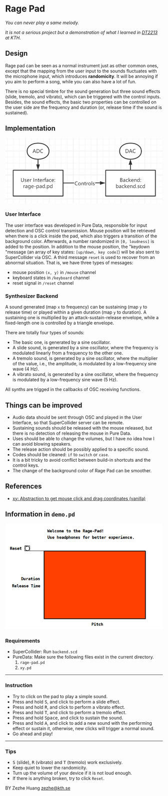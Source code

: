 # Rage Pad

*You can never play a same melody.*

*It is not a serious project but a demonstration of what I learned in [DT2213](https://www.kth.se/student/kurser/kurs/DT2213?l=en) at KTH.*

## Design

Rage pad can be seen as a normal instrument just as other common ones, except that the mapping from the user input to the sounds fluctuates with the microphone input, which introduces **randomicity**. It will be annoying if you aim to perform a song, while you can also have a lot of fun.

There is no special timbre for the sound generation but three sound effects (slide, tremolo, and vibrato), which can be triggered with the control inputs. Besides, the sound effects, the basic two properties can be controlled on the user side are the frequency and duration (or, release time if the sound is sustained).

## Implementation

![illus.png](illus.png)

### User Interface

The user interface was developed in Pure Data, responsible for input detection and OSC control transmission. Mouse position will be retrieved when there is a click inside the pad, which also triggers a transition of the background color. Afterwards, a number randomized in `[0, loudness]` is added to the position. In addition to the mouse position, the "keydown "message (an array of key states: `[up/down, key code]`) will be also sent to SuperCollider via OSC. A third message `reset` is used to recover from an abnormal situation. That is, we have three types of messages:

- mouse position `(x, y)` in `/mouse` channel
- keyboard states in `/keyboard` channel
- reset signal in `/reset` channel

### Synthesizer Backend

A sound generated (map `x` to frequency) can be sustaining (map `y` to release time) or played within a given duration (map `y` to duration). A sustaining one is multiplied by an attack-sustain-release envelope, while a fixed-length one is controlled by a triangle envelope.

There are totally four types of sounds:

- The basic one, is generated by a sine oscillator.
- A slide sound, is generated by a sine oscillator, where the frequency is modulated linearly from a frequency to the other one.
- A tremolo sound, is generated by a sine oscillator, where the multiplier of the value, i.e., the amplitude, is modulated by a low-frequency sine wave (4 Hz).
- A vibrato sound, is generated by a sine oscillator, where the frequency is modulated by a low-frequency sine wave (5 Hz).

All synths are trigged in the callbacks of OSC receiving functions.

## Things can be improved

- Audio data should be sent through OSC and played in the User Interface, so that SuperCollider server can be remote.
- Sustaining sounds should be released with the mouse released, but there is no detection of releasing the mouse in Pure Data.
- Uses should be able to change the volumes, but I have no idea how I can avoid blowing speakers.
- The release action should be possibly applied to a specific sound.
- Codes should be cleaned: `if` to `switch` or `case`.
- It is a bit tricky to avoid conflict between build-in shortcuts and the control keys.
- The change of the background color of Rage Pad can be smoother.

## References

- [xy: Abstraction to get mouse click and drag coordinates (vanilla)](https://forum.pdpatchrepo.info/topic/10854/xy-abstraction-to-get-mouse-click-and-drag-coordinates-vanilla)

## Information in `demo.pd`

![interface.png](interface.png)

### Requirements

- SuperCollider: Run `backend.scd`
- PureData: Make sure the following files exist in the current directory.
  1. `rage-pad.pd`
  2. `xy.pd`

---

### Instruction

- Try to click on the pad to play a simple sound.
- Press and hold <kbd>S</kbd>, and click to perform a slide effect.
- Press and hold <kbd>R</kbd>, and click to perform a vibrato effect.
- Press and hold <kbd>T</kbd>, and click to perform a tremolo effect.
- Press and hold <kbd>Space</kbd>, and click to sustain the sound.
- Press and hold <kbd>A</kbd>, and click to add a new sound with the performing effect or sustain it, otherwise, new clicks will trigger a normal sound.
- Go ahead and play!

---

### Tips

- <kbd>S</kbd> (slide), <kbd>R</kbd> (vibrato) and <kbd>T</kbd> (tremolo) work exclusively.
- Keep quiet to lower the randomicity.
- Turn up the volume of your device if it is not loud enough.
- If there is anything broken, try to click `Reset`.


BY Zezhe Huang zezhe@kth.se